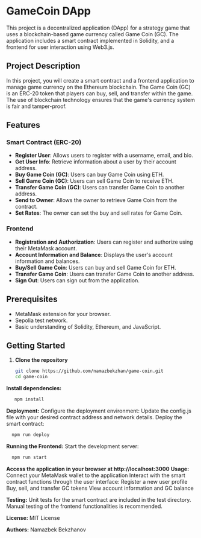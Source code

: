 # GameCoin DApp

This project is a decentralized application (DApp) for a strategy game that uses a blockchain-based game currency called Game Coin (GC). The application includes a smart contract implemented in Solidity, and a frontend for user interaction using Web3.js.

## Project Description

In this project, you will create a smart contract and a frontend application to manage game currency on the Ethereum blockchain. The Game Coin (GC) is an ERC-20 token that players can buy, sell, and transfer within the game. The use of blockchain technology ensures that the game's currency system is fair and tamper-proof.

## Features

### Smart Contract (ERC-20)

- **Register User**: Allows users to register with a username, email, and bio.
- **Get User Info**: Retrieve information about a user by their account address.
- **Buy Game Coin (GC)**: Users can buy Game Coin using ETH.
- **Sell Game Coin (GC)**: Users can sell Game Coin to receive ETH.
- **Transfer Game Coin (GC)**: Users can transfer Game Coin to another address.
- **Send to Owner**: Allows the owner to retrieve Game Coin from the contract.
- **Set Rates**: The owner can set the buy and sell rates for Game Coin.

### Frontend

- **Registration and Authorization**: Users can register and authorize using their MetaMask account.
- **Account Information and Balance**: Displays the user's account information and balances.
- **Buy/Sell Game Coin**: Users can buy and sell Game Coin for ETH.
- **Transfer Game Coin**: Users can transfer Game Coin to another address.
- **Sign Out**: Users can sign out from the application.

## Prerequisites

- MetaMask extension for your browser.
- Sepolia test network.
- Basic understanding of Solidity, Ethereum, and JavaScript.

## Getting Started

1. **Clone the repository**
   ```bash
   git clone https://github.com/namazbekzhan/game-coin.git
   cd game-coin

**Install dependencies:**

   ```bash
      npm install
   ```



**Deployment:**
Configure the deployment environment:
Update the config.js file with your desired contract address and network details.
Deploy the smart contract:

 ```bash
   npm run deploy
   ```


**Running the Frontend:**
Start the development server:

 ```bash
   npm run start
```



**Access the application in your browser at http://localhost:3000**
**Usage:**
  Connect your MetaMask wallet to the application
  Interact with the smart contract functions through the user interface:
  Register a new user profile
  Buy, sell, and transfer GC tokens
  View account information and GC balance

**Testing:**
   Unit tests for the smart contract are included in the test directory.
  Manual testing of the frontend functionalities is recommended.

**License:**
  MIT License

**Authors:**
  Namazbek Bekzhanov

